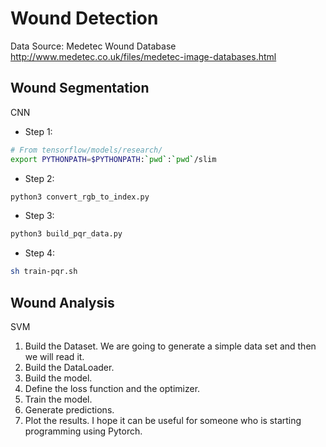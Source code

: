 # Wound Detection

Data Source: Medetec Wound Database
http://www.medetec.co.uk/files/medetec-image-databases.html

## Wound Segmentation
CNN

* Step 1:
```bash
# From tensorflow/models/research/
export PYTHONPATH=$PYTHONPATH:`pwd`:`pwd`/slim
```
* Step 2:
```bash
python3 convert_rgb_to_index.py
```
* Step 3:
```bash
python3 build_pqr_data.py
```
* Step 4:
```bash
sh train-pqr.sh
```


## Wound Analysis
SVM
1. Build the Dataset. We are going to generate a simple data set and then we will read it.
2. Build the DataLoader.
3. Build the model.
4. Define the loss function and the optimizer.
5. Train the model.
6. Generate predictions.
7. Plot the results. I hope it can be useful for someone who is starting programming using Pytorch.
